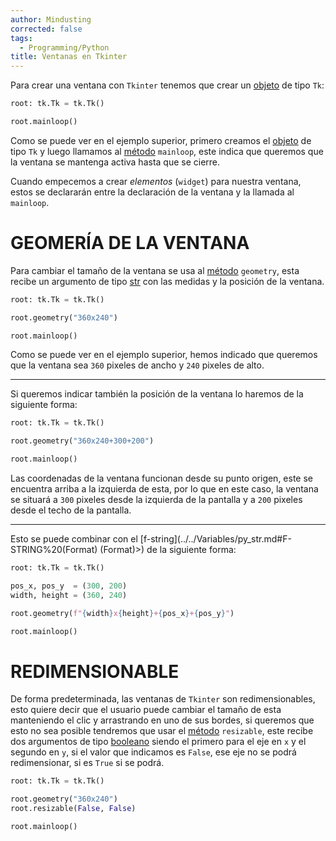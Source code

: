 ```yaml
---
author: Mindusting
corrected: false
tags:
  - Programming/Python
title: Ventanas en Tkinter
---
```


Para crear una ventana con `Tkinter` tenemos que crear un [objeto](../../py_class.md) de tipo `Tk`:

```python
root: tk.Tk = tk.Tk()

root.mainloop()
```

Como se puede ver en el ejemplo superior, primero creamos el [objeto](../../py_class.md) de tipo `Tk` y luego llamamos al [método](../../classes/py_method.md) `mainloop`, este indica que queremos que la ventana se mantenga activa hasta que se cierre.

Cuando empecemos a crear *elementos* (`widget`) para nuestra ventana, estos se declararán entre la declaración de la ventana y la llamada al `mainloop`.

# GEOMERÍA DE LA VENTANA

Para cambiar el tamaño de la ventana se usa al [método](../../classes/py_method.md) `geometry`, esta recibe un argumento de tipo [str](../../variables/py_str.md) con las medidas y la posición de la ventana.

```python
root: tk.Tk = tk.Tk()

root.geometry("360x240")

root.mainloop()
```

Como se puede ver en el ejemplo superior, hemos indicado que queremos que la ventana sea `360` pixeles de ancho y `240` pixeles de alto.

---

Si queremos indicar también la posición de la ventana lo haremos de la siguiente forma:

```python
root: tk.Tk = tk.Tk()

root.geometry("360x240+300+200")

root.mainloop()
```

Las coordenadas de la ventana funcionan desde su punto origen, este se encuentra arriba a la izquierda de esta, por lo que en este caso, la ventana se situará a `300` pixeles desde la izquierda de la pantalla y a `200` pixeles desde el techo de la pantalla.

---

Esto se puede combinar con el [f-string](../../Variables/py_str.md#F-STRING%20(Format) (Format)>) de la siguiente forma:

```python
root: tk.Tk = tk.Tk()

pos_x, pos_y  = (300, 200)
width, height = (360, 240)

root.geometry(f"{width}x{height}+{pos_x}+{pos_y}")

root.mainloop()
```

# REDIMENSIONABLE

De forma predeterminada, las ventanas de `Tkinter` son redimensionables, esto quiere decir que el usuario puede cambiar el tamaño de esta manteniendo el clic y arrastrando en uno de sus bordes, si queremos que esto no sea posible tendremos que usar el [método](../../classes/py_method.md) `resizable`, este recibe dos argumentos de tipo [booleano](../../variables/py_bool.md) siendo el primero para el eje en `x` y el segundo en `y`, si el valor que indicamos es `False`, ese eje no se podrá redimensionar, si es `True` si se podrá.

```python
root: tk.Tk = tk.Tk()

root.geometry("360x240")
root.resizable(False, False)

root.mainloop()
```
